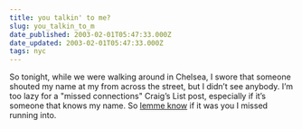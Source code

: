 ```yaml
---
title: you talkin' to me?
slug: you_talkin_to_m
date_published: 2003-02-01T05:47:33.000Z
date_updated: 2003-02-01T05:47:33.000Z
tags: nyc
---
```


So tonight, while we were walking around in Chelsea, I swore that someone shouted my name at my from across the street, but I didn’t see anybody. I’m too lazy for a "missed connections" Craig’s List post, especially if it’s someone that knows my name. So [lemme know](mailto:anil@dashes.com?i%20saw%20you) if it was you I missed running into.
